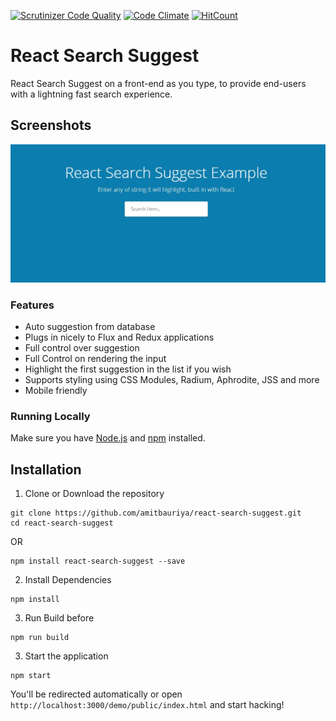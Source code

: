 [![Scrutinizer Code Quality](https://scrutinizer-ci.com/g/amitbauriya/react-search-suggest/badges/quality-score.png?b=master)](https://scrutinizer-ci.com/g/amitbauriya/react-search-suggest/?branch=master)
[![Code Climate](https://codeclimate.com/github/amitbauriya/react-search-suggest/badges/gpa.svg)](https://codeclimate.com/github/amitbauriya/react-search-suggest) 
[![HitCount](http://hits.dwyl.io/amitbauriya/react-search-suggest.svg)](http://hits.dwyl.io/amitbauriya/react-search-suggest)


# React Search Suggest

React Search Suggest on a front-end as you type, to provide end-users with a lightning fast search experience.

## Screenshots

![Screenshot](https://raw.githubusercontent.com/amitbauriya/react-search-suggest/master/react-search-suggest-gif.gif)


### Features

* Auto suggestion from database
* Plugs in nicely to Flux and Redux applications
* Full control over suggestion
* Full Control on rendering the input
* Highlight the first suggestion in the list if you wish
* Supports styling using CSS Modules, Radium, Aphrodite, JSS and more
* Mobile friendly

### Running Locally
Make sure you have [Node.js](https://nodejs.org/) and [npm](https://www.npmjs.com/) installed.

## Installation

1. Clone or Download the repository
```shell
git clone https://github.com/amitbauriya/react-search-suggest.git
cd react-search-suggest
```

OR

```shell
npm install react-search-suggest --save
```

2. Install Dependencies
```shell
npm install
```

3. Run Build before
```shell
npm run build
```

3. Start the application
```shell
npm start
```
You'll be redirected automatically or open ```http://localhost:3000/demo/public/index.html``` and start hacking!
